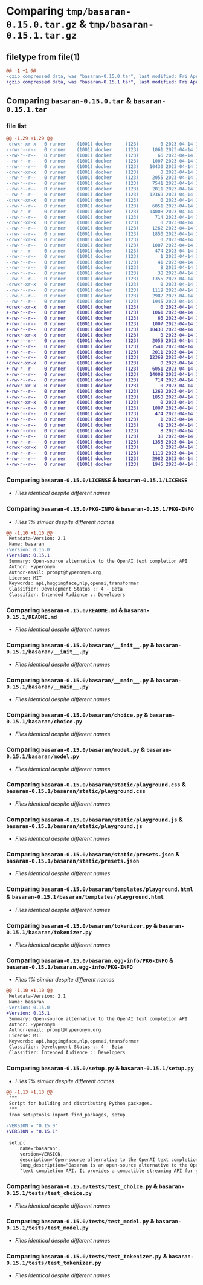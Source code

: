 # Comparing `tmp/basaran-0.15.0.tar.gz` & `tmp/basaran-0.15.1.tar.gz`

## filetype from file(1)

```diff
@@ -1 +1 @@
-gzip compressed data, was "basaran-0.15.0.tar", last modified: Fri Apr 14 17:59:49 2023, max compression
+gzip compressed data, was "basaran-0.15.1.tar", last modified: Fri Apr 14 18:25:58 2023, max compression
```

## Comparing `basaran-0.15.0.tar` & `basaran-0.15.1.tar`

### file list

```diff
@@ -1,29 +1,29 @@
-drwxr-xr-x   0 runner    (1001) docker     (123)        0 2023-04-14 17:59:49.607919 basaran-0.15.0/
--rw-r--r--   0 runner    (1001) docker     (123)     1061 2023-04-14 17:57:06.000000 basaran-0.15.0/LICENSE
--rw-r--r--   0 runner    (1001) docker     (123)       66 2023-04-14 17:57:06.000000 basaran-0.15.0/MANIFEST.in
--rw-r--r--   0 runner    (1001) docker     (123)     1007 2023-04-14 17:59:49.607919 basaran-0.15.0/PKG-INFO
--rw-r--r--   0 runner    (1001) docker     (123)    10430 2023-04-14 17:57:06.000000 basaran-0.15.0/README.md
-drwxr-xr-x   0 runner    (1001) docker     (123)        0 2023-04-14 17:59:49.603919 basaran-0.15.0/basaran/
--rw-r--r--   0 runner    (1001) docker     (123)     2055 2023-04-14 17:57:06.000000 basaran-0.15.0/basaran/__init__.py
--rw-r--r--   0 runner    (1001) docker     (123)     7541 2023-04-14 17:57:06.000000 basaran-0.15.0/basaran/__main__.py
--rw-r--r--   0 runner    (1001) docker     (123)     2011 2023-04-14 17:57:06.000000 basaran-0.15.0/basaran/choice.py
--rw-r--r--   0 runner    (1001) docker     (123)    12369 2023-04-14 17:57:06.000000 basaran-0.15.0/basaran/model.py
-drwxr-xr-x   0 runner    (1001) docker     (123)        0 2023-04-14 17:59:49.603919 basaran-0.15.0/basaran/static/
--rw-r--r--   0 runner    (1001) docker     (123)     6051 2023-04-14 17:57:06.000000 basaran-0.15.0/basaran/static/playground.css
--rw-r--r--   0 runner    (1001) docker     (123)    14008 2023-04-14 17:57:06.000000 basaran-0.15.0/basaran/static/playground.js
--rw-r--r--   0 runner    (1001) docker     (123)      714 2023-04-14 17:57:06.000000 basaran-0.15.0/basaran/static/presets.json
-drwxr-xr-x   0 runner    (1001) docker     (123)        0 2023-04-14 17:59:49.603919 basaran-0.15.0/basaran/templates/
--rw-r--r--   0 runner    (1001) docker     (123)     1262 2023-04-14 17:57:06.000000 basaran-0.15.0/basaran/templates/playground.html
--rw-r--r--   0 runner    (1001) docker     (123)     1850 2023-04-14 17:57:06.000000 basaran-0.15.0/basaran/tokenizer.py
-drwxr-xr-x   0 runner    (1001) docker     (123)        0 2023-04-14 17:59:49.603919 basaran-0.15.0/basaran.egg-info/
--rw-r--r--   0 runner    (1001) docker     (123)     1007 2023-04-14 17:59:49.000000 basaran-0.15.0/basaran.egg-info/PKG-INFO
--rw-r--r--   0 runner    (1001) docker     (123)      474 2023-04-14 17:59:49.000000 basaran-0.15.0/basaran.egg-info/SOURCES.txt
--rw-r--r--   0 runner    (1001) docker     (123)        1 2023-04-14 17:59:49.000000 basaran-0.15.0/basaran.egg-info/dependency_links.txt
--rw-r--r--   0 runner    (1001) docker     (123)       41 2023-04-14 17:59:49.000000 basaran-0.15.0/basaran.egg-info/requires.txt
--rw-r--r--   0 runner    (1001) docker     (123)        8 2023-04-14 17:59:49.000000 basaran-0.15.0/basaran.egg-info/top_level.txt
--rw-r--r--   0 runner    (1001) docker     (123)       38 2023-04-14 17:59:49.607919 basaran-0.15.0/setup.cfg
--rw-r--r--   0 runner    (1001) docker     (123)     1355 2023-04-14 17:57:06.000000 basaran-0.15.0/setup.py
-drwxr-xr-x   0 runner    (1001) docker     (123)        0 2023-04-14 17:59:49.607919 basaran-0.15.0/tests/
--rw-r--r--   0 runner    (1001) docker     (123)     1119 2023-04-14 17:57:06.000000 basaran-0.15.0/tests/test_choice.py
--rw-r--r--   0 runner    (1001) docker     (123)     2982 2023-04-14 17:57:06.000000 basaran-0.15.0/tests/test_model.py
--rw-r--r--   0 runner    (1001) docker     (123)     1945 2023-04-14 17:57:06.000000 basaran-0.15.0/tests/test_tokenizer.py
+drwxr-xr-x   0 runner    (1001) docker     (123)        0 2023-04-14 18:25:58.819098 basaran-0.15.1/
+-rw-r--r--   0 runner    (1001) docker     (123)     1061 2023-04-14 18:23:16.000000 basaran-0.15.1/LICENSE
+-rw-r--r--   0 runner    (1001) docker     (123)       66 2023-04-14 18:23:16.000000 basaran-0.15.1/MANIFEST.in
+-rw-r--r--   0 runner    (1001) docker     (123)     1007 2023-04-14 18:25:58.819098 basaran-0.15.1/PKG-INFO
+-rw-r--r--   0 runner    (1001) docker     (123)    10430 2023-04-14 18:23:16.000000 basaran-0.15.1/README.md
+drwxr-xr-x   0 runner    (1001) docker     (123)        0 2023-04-14 18:25:58.815098 basaran-0.15.1/basaran/
+-rw-r--r--   0 runner    (1001) docker     (123)     2055 2023-04-14 18:23:16.000000 basaran-0.15.1/basaran/__init__.py
+-rw-r--r--   0 runner    (1001) docker     (123)     7541 2023-04-14 18:23:16.000000 basaran-0.15.1/basaran/__main__.py
+-rw-r--r--   0 runner    (1001) docker     (123)     2011 2023-04-14 18:23:16.000000 basaran-0.15.1/basaran/choice.py
+-rw-r--r--   0 runner    (1001) docker     (123)    12369 2023-04-14 18:23:16.000000 basaran-0.15.1/basaran/model.py
+drwxr-xr-x   0 runner    (1001) docker     (123)        0 2023-04-14 18:25:58.815098 basaran-0.15.1/basaran/static/
+-rw-r--r--   0 runner    (1001) docker     (123)     6051 2023-04-14 18:23:16.000000 basaran-0.15.1/basaran/static/playground.css
+-rw-r--r--   0 runner    (1001) docker     (123)    14008 2023-04-14 18:23:16.000000 basaran-0.15.1/basaran/static/playground.js
+-rw-r--r--   0 runner    (1001) docker     (123)      714 2023-04-14 18:23:16.000000 basaran-0.15.1/basaran/static/presets.json
+drwxr-xr-x   0 runner    (1001) docker     (123)        0 2023-04-14 18:25:58.815098 basaran-0.15.1/basaran/templates/
+-rw-r--r--   0 runner    (1001) docker     (123)     1262 2023-04-14 18:23:16.000000 basaran-0.15.1/basaran/templates/playground.html
+-rw-r--r--   0 runner    (1001) docker     (123)     1850 2023-04-14 18:23:16.000000 basaran-0.15.1/basaran/tokenizer.py
+drwxr-xr-x   0 runner    (1001) docker     (123)        0 2023-04-14 18:25:58.815098 basaran-0.15.1/basaran.egg-info/
+-rw-r--r--   0 runner    (1001) docker     (123)     1007 2023-04-14 18:25:58.000000 basaran-0.15.1/basaran.egg-info/PKG-INFO
+-rw-r--r--   0 runner    (1001) docker     (123)      474 2023-04-14 18:25:58.000000 basaran-0.15.1/basaran.egg-info/SOURCES.txt
+-rw-r--r--   0 runner    (1001) docker     (123)        1 2023-04-14 18:25:58.000000 basaran-0.15.1/basaran.egg-info/dependency_links.txt
+-rw-r--r--   0 runner    (1001) docker     (123)       41 2023-04-14 18:25:58.000000 basaran-0.15.1/basaran.egg-info/requires.txt
+-rw-r--r--   0 runner    (1001) docker     (123)        8 2023-04-14 18:25:58.000000 basaran-0.15.1/basaran.egg-info/top_level.txt
+-rw-r--r--   0 runner    (1001) docker     (123)       38 2023-04-14 18:25:58.819098 basaran-0.15.1/setup.cfg
+-rw-r--r--   0 runner    (1001) docker     (123)     1355 2023-04-14 18:23:16.000000 basaran-0.15.1/setup.py
+drwxr-xr-x   0 runner    (1001) docker     (123)        0 2023-04-14 18:25:58.815098 basaran-0.15.1/tests/
+-rw-r--r--   0 runner    (1001) docker     (123)     1119 2023-04-14 18:23:16.000000 basaran-0.15.1/tests/test_choice.py
+-rw-r--r--   0 runner    (1001) docker     (123)     2982 2023-04-14 18:23:16.000000 basaran-0.15.1/tests/test_model.py
+-rw-r--r--   0 runner    (1001) docker     (123)     1945 2023-04-14 18:23:16.000000 basaran-0.15.1/tests/test_tokenizer.py
```

### Comparing `basaran-0.15.0/LICENSE` & `basaran-0.15.1/LICENSE`

 * *Files identical despite different names*

### Comparing `basaran-0.15.0/PKG-INFO` & `basaran-0.15.1/PKG-INFO`

 * *Files 1% similar despite different names*

```diff
@@ -1,10 +1,10 @@
 Metadata-Version: 2.1
 Name: basaran
-Version: 0.15.0
+Version: 0.15.1
 Summary: Open-source alternative to the OpenAI text completion API
 Author: Hyperonym
 Author-email: prompt@hyperonym.org
 License: MIT
 Keywords: api,huggingface,nlp,openai,transformer
 Classifier: Development Status :: 4 - Beta
 Classifier: Intended Audience :: Developers
```

### Comparing `basaran-0.15.0/README.md` & `basaran-0.15.1/README.md`

 * *Files identical despite different names*

### Comparing `basaran-0.15.0/basaran/__init__.py` & `basaran-0.15.1/basaran/__init__.py`

 * *Files identical despite different names*

### Comparing `basaran-0.15.0/basaran/__main__.py` & `basaran-0.15.1/basaran/__main__.py`

 * *Files identical despite different names*

### Comparing `basaran-0.15.0/basaran/choice.py` & `basaran-0.15.1/basaran/choice.py`

 * *Files identical despite different names*

### Comparing `basaran-0.15.0/basaran/model.py` & `basaran-0.15.1/basaran/model.py`

 * *Files identical despite different names*

### Comparing `basaran-0.15.0/basaran/static/playground.css` & `basaran-0.15.1/basaran/static/playground.css`

 * *Files identical despite different names*

### Comparing `basaran-0.15.0/basaran/static/playground.js` & `basaran-0.15.1/basaran/static/playground.js`

 * *Files identical despite different names*

### Comparing `basaran-0.15.0/basaran/static/presets.json` & `basaran-0.15.1/basaran/static/presets.json`

 * *Files identical despite different names*

### Comparing `basaran-0.15.0/basaran/templates/playground.html` & `basaran-0.15.1/basaran/templates/playground.html`

 * *Files identical despite different names*

### Comparing `basaran-0.15.0/basaran/tokenizer.py` & `basaran-0.15.1/basaran/tokenizer.py`

 * *Files identical despite different names*

### Comparing `basaran-0.15.0/basaran.egg-info/PKG-INFO` & `basaran-0.15.1/basaran.egg-info/PKG-INFO`

 * *Files 1% similar despite different names*

```diff
@@ -1,10 +1,10 @@
 Metadata-Version: 2.1
 Name: basaran
-Version: 0.15.0
+Version: 0.15.1
 Summary: Open-source alternative to the OpenAI text completion API
 Author: Hyperonym
 Author-email: prompt@hyperonym.org
 License: MIT
 Keywords: api,huggingface,nlp,openai,transformer
 Classifier: Development Status :: 4 - Beta
 Classifier: Intended Audience :: Developers
```

### Comparing `basaran-0.15.0/setup.py` & `basaran-0.15.1/setup.py`

 * *Files 1% similar despite different names*

```diff
@@ -1,13 +1,13 @@
 """
 Script for building and distributing Python packages.
 """
 from setuptools import find_packages, setup
 
-VERSION = "0.15.0"
+VERSION = "0.15.1"
 
 setup(
     name="basaran",
     version=VERSION,
     description="Open-source alternative to the OpenAI text completion API",
     long_description="Basaran is an open-source alternative to the OpenAI "
     "text completion API. It provides a compatible streaming API for your "
```

### Comparing `basaran-0.15.0/tests/test_choice.py` & `basaran-0.15.1/tests/test_choice.py`

 * *Files identical despite different names*

### Comparing `basaran-0.15.0/tests/test_model.py` & `basaran-0.15.1/tests/test_model.py`

 * *Files identical despite different names*

### Comparing `basaran-0.15.0/tests/test_tokenizer.py` & `basaran-0.15.1/tests/test_tokenizer.py`

 * *Files identical despite different names*

